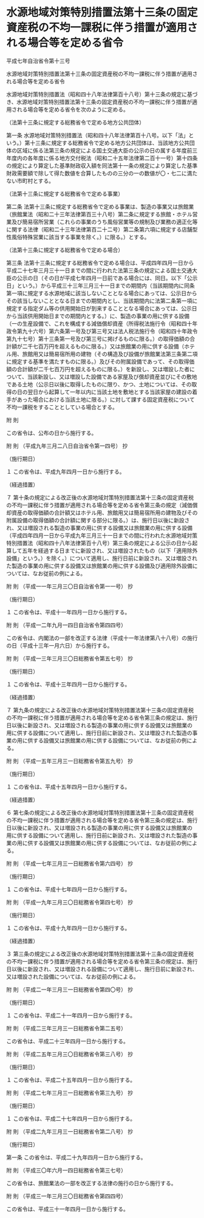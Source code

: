 # 水源地域対策特別措置法第十三条の固定資産税の不均一課税に伴う措置が適用される場合等を定める省令

平成七年自治省令第十三号

水源地域対策特別措置法第十三条の固定資産税の不均一課税に伴う措置が適用される場合等を定める省令

水源地域対策特別措置法（昭和四十八年法律第百十八号）第十三条の規定に基づき、水源地域対策特別措置法第十三条の固定資産税の不均一課税に伴う措置が適用される場合等を定める省令を次のように定める。

（法第十三条に規定する総務省令で定める地方公共団体）

第一条 水源地域対策特別措置法（昭和四十八年法律第百十八号。以下「法」という。）第十三条に規定する総務省令で定める地方公共団体は、当該地方公共団体の区域に係る法第三条の規定による国土交通大臣の公示の日の属する年度前三年度内の各年度に係る地方交付税法（昭和二十五年法律第二百十一号）第十四条の規定により算定した基準財政収入額を同法第十一条の規定により算定した基準財政需要額で除して得た数値を合算したものの三分の一の数値が〇・七二に満たない市町村とする。

（法第十三条に規定する総務省令で定める事業）

第二条 法第十三条に規定する総務省令で定める事業は、製造の事業又は旅館業（旅館業法（昭和二十三年法律第百三十八号）第二条に規定する旅館・ホテル営業及び簡易宿所営業（これらの事業のうち風俗営業等の規制及び業務の適正化等に関する法律（昭和二十三年法律第百二十二号）第二条第六項に規定する店舗型性風俗特殊営業に該当する事業を除く。）に限る。）とする。

（法第十三条に規定する総務省令で定める場合）

第三条 法第十三条に規定する総務省令で定める場合は、平成四年四月一日から平成二十七年三月三十一日までの間に行われた法第三条の規定による国土交通大臣の公示の日（その日が平成七年四月一日前である場合には、同日。以下「公示日」という。）から平成三十三年三月三十一日までの期間内（当該期間内に同条第一項に規定する水源地域に該当しないこととなる場合にあっては、公示日からその該当しないこととなる日までの期間内とし、当該期間内に法第二条第一項に規定する指定ダム等の供用開始日が到来することとなる場合にあっては、公示日から当該供用開始日までの期間内とする。）に、製造の事業の用に供する設備（一の生産設備で、これを構成する減価償却資産（所得税法施行令（昭和四十年政令第九十六号）第六条第一号及び第三号又は法人税法施行令（昭和四十年政令第九十七号）第十三条第一号及び第三号に掲げるものに限る。）の取得価額の合計額が二千七百万円を超えるものに限る。）又は旅館業の用に供する設備（ホテル用、旅館用又は簡易宿所用の建物（その構造及び設備が旅館業法第三条第二項に規定する基準を満たすものに限る。）及びその附属設備であって、その取得価額の合計額が二千七百万円を超えるものに限る。）を新設し、又は増設した者について、当該新設し、又は増設した設備である家屋及び償却資産並びにその敷地である土地（公示日以後に取得したものに限り、かつ、土地については、その取得の日の翌日から起算して一年以内に当該土地を敷地とする当該家屋の建設の着手があった場合における当該土地に限る。）に対して課する固定資産税について不均一課税をすることとしている場合とする。

附 則

この省令は、公布の日から施行する。

附 則 （平成九年三月二八日自治省令第一四号） 抄

（施行期日）

１ この省令は、平成九年四月一日から施行する。

（経過措置）

７ 第十条の規定による改正後の水源地域対策特別措置法第十三条の固定資産税の不均一課税に伴う措置が適用される場合等を定める省令第三条の規定（減価償却資産の取得価額の合計額又はホテル用、旅館用又は簡易宿所用の建物及びその附属設備の取得価額の合計額に関する部分に限る。）は、施行日以後に新設され、又は増設される製造の事業の用に供する設備又は旅館業の用に供する設備（平成四年四月一日から平成九年三月三十一日までの間に行われた水源地域対策特別措置法（昭和四十八年法律第百十八号）第三条の規定による公示の日から起算して五年を経過する日までに新設され、又は増設されたもの（以下「適用除外設備」という。）を除く。）について適用し、施行日前に新設され、又は増設された製造の事業の用に供する設備又は旅館業の用に供する設備及び適用除外設備については、なお従前の例による。

附 則 （平成一一年三月三〇日自治省令第一一号） 抄

（施行期日）

１ この省令は、平成十一年四月一日から施行する。

附 則 （平成一二年九月一四日自治省令第四四号）

この省令は、内閣法の一部を改正する法律（平成十一年法律第八十八号）の施行の日（平成十三年一月六日）から施行する。

附 則 （平成一三年三月三〇日総務省令第五七号） 抄

（施行期日）

１ この省令は、平成十三年四月一日から施行する。

（経過措置）

７ 第九条の規定による改正後の水源地域対策特別措置法第十三条の固定資産税の不均一課税に伴う措置が適用される場合等を定める省令第三条の規定は、施行日以後に新設され、又は増設される製造の事業の用に供する設備又は旅館業の用に供する設備について適用し、施行日前に新設され、又は増設された製造の事業の用に供する設備又は旅館業の用に供する設備については、なお従前の例による。

附 則 （平成一五年三月三一日総務省令第五九号） 抄

（施行期日）

１ この省令は、平成十五年四月一日から施行する。

（経過措置）

６ 第七条の規定による改正後の水源地域対策特別措置法第十三条の固定資産税の不均一課税に伴う措置が適用される場合等を定める省令第三条の規定は、施行日以後に新設され、又は増設される製造の事業の用に供する設備又は旅館業の用に供する設備について適用し、施行日前に新設され、又は増設された製造の事業の用に供する設備又は旅館業の用に供する設備については、なお従前の例による。

附 則 （平成一七年三月三一日総務省令第六四号） 抄

（施行期日）

１ この省令は、平成十七年四月一日から施行する。

附 則 （平成一九年三月三〇日総務省令第四七号） 抄

（施行期日）

１ この省令は、平成十九年四月一日から施行する。

（経過措置）

３ 第三条の規定による改正後の水源地域対策特別措置法第十三条の固定資産税の不均一課税に伴う措置が適用される場合等を定める省令第三条の規定は、施行日以後に新設され、又は増設される設備について適用し、施行日前に新設され、又は増設された設備については、なお従前の例による。

附 則 （平成二一年三月三一日総務省令第四〇号） 抄

（施行期日）

１ この省令は、平成二十一年四月一日から施行する。

附 則 （平成二三年三月三一日総務省令第二五号）

この省令は、平成二十三年四月一日から施行する。

附 則 （平成二五年三月三〇日総務省令第三八号） 抄

（施行期日）

１ この省令は、平成二十五年四月一日から施行する。

附 則 （平成二七年三月三一日総務省令第三九号） 抄

（施行期日）

１ この省令は、平成二十七年四月一日から施行する。

附 則 （平成二九年三月三一日総務省令第二八号） 抄

（施行期日）

第一条 この省令は、平成二十九年四月一日から施行する。

附 則 （平成三〇年六月一四日総務省令第三七号）

この省令は、旅館業法の一部を改正する法律の施行の日から施行する。

附 則 （平成三一年三月三〇日総務省令第四四号）

この省令は、平成三十一年四月一日から施行する。

